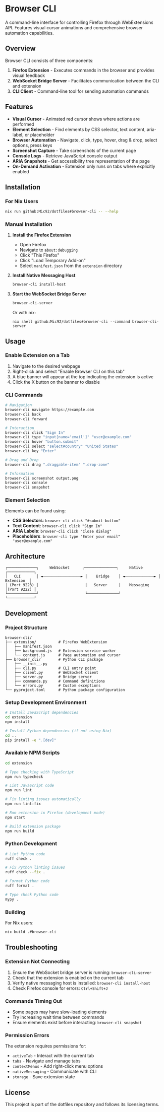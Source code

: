 # Browser CLI

A command-line interface for controlling Firefox through WebExtensions API.
Features visual cursor animations and comprehensive browser automation
capabilities.

## Overview

Browser CLI consists of three components:

1. **Firefox Extension** - Executes commands in the browser and provides visual
   feedback
2. **WebSocket Bridge Server** - Facilitates communication between the CLI and
   extension
3. **CLI Client** - Command-line tool for sending automation commands

## Features

- **Visual Cursor** - Animated red cursor shows where actions are performed
- **Element Selection** - Find elements by CSS selector, text content,
  aria-label, or placeholder
- **Browser Automation** - Navigate, click, type, hover, drag & drop, select
  options, press keys
- **Screenshot Capture** - Take screenshots of the current page
- **Console Logs** - Retrieve JavaScript console output
- **ARIA Snapshots** - Get accessibility tree representation of the page
- **On-Demand Activation** - Extension only runs on tabs where explicitly
  enabled

## Installation

### For Nix Users

```bash
nix run github:Mic92/dotfiles#browser-cli -- --help
```

### Manual Installation

1. **Install the Firefox Extension**
   - Open Firefox
   - Navigate to `about:debugging`
   - Click "This Firefox"
   - Click "Load Temporary Add-on"
   - Select `manifest.json` from the `extension` directory

2. **Install Native Messaging Host**
   ```bash
   browser-cli install-host
   ```

3. **Start the WebSocket Bridge Server**
   ```bash
   browser-cli-server
   ```

   Or with nix:

   ```
   nix shell github:Mic92/dotfiles#browser-cli --command browser-cli-server
   ```

## Usage

### Enable Extension on a Tab

1. Navigate to the desired webpage
2. Right-click and select "Enable Browser CLI on this tab"
3. A blue banner will appear at the top indicating the extension is active
4. Click the X button on the banner to disable

### CLI Commands

```bash
# Navigation
browser-cli navigate https://example.com
browser-cli back
browser-cli forward

# Interaction
browser-cli click "Sign In"
browser-cli type "input[name='email']" "user@example.com"
browser-cli hover "button.submit"
browser-cli select "select#country" "United States"
browser-cli key "Enter"

# Drag and Drop
browser-cli drag ".draggable-item" ".drop-zone"

# Information
browser-cli screenshot output.png
browser-cli console
browser-cli snapshot
```

### Element Selection

Elements can be found using:

- **CSS Selectors**: `browser-cli click "#submit-button"`
- **Text Content**: `browser-cli click "Sign In"`
- **ARIA Labels**: `browser-cli click "Close dialog"`
- **Placeholders**: `browser-cli type "Enter your email" "user@example.com"`

## Architecture

```
┌─────────────┐     WebSocket      ┌──────────────┐     Native      ┌────────────┐
│   CLI       │ ◄─────────────────► │    Bridge    │ ◄─────────────► │ Extension  │
│ (Port 9223) │                     │   Server     │    Messaging    │(Port 9222) │
└─────────────┘                     └──────────────┘                  └────────────┘
```

## Development

### Project Structure

```
browser-cli/
├── extension/          # Firefox WebExtension
│   ├── manifest.json
│   ├── background.js   # Extension service worker
│   └── content.js      # Page automation and cursor
├── browser_cli/        # Python CLI package
│   ├── __init__.py
│   ├── cli.py          # CLI entry point
│   ├── client.py       # WebSocket client
│   ├── server.py       # Bridge server
│   ├── commands.py     # Command definitions
│   └── errors.py       # Custom exceptions
└── pyproject.toml      # Python package configuration
```

### Setup Development Environment

```bash
# Install JavaScript dependencies
cd extension
npm install

# Install Python dependencies (if not using Nix)
cd ..
pip install -e ".[dev]"
```

### Available NPM Scripts

```bash
cd extension

# Type checking with TypeScript
npm run typecheck

# Lint JavaScript code
npm run lint

# Fix linting issues automatically
npm run lint:fix

# Run extension in Firefox (development mode)
npm start

# Build extension package
npm run build
```

### Python Development

```bash
# Lint Python code
ruff check .

# Fix Python linting issues
ruff check --fix .

# Format Python code
ruff format .

# Type check Python code
mypy .
```

### Building

For Nix users:

```bash
nix build .#browser-cli
```

## Troubleshooting

### Extension Not Connecting

1. Ensure the WebSocket bridge server is running: `browser-cli-server`
2. Check that the extension is enabled on the current tab
3. Verify native messaging host is installed: `browser-cli install-host`
4. Check Firefox console for errors: `Ctrl+Shift+J`

### Commands Timing Out

- Some pages may have slow-loading elements
- Try increasing wait time between commands
- Ensure elements exist before interacting: `browser-cli snapshot`

### Permission Errors

The extension requires permissions for:

- `activeTab` - Interact with the current tab
- `tabs` - Navigate and manage tabs
- `contextMenus` - Add right-click menu options
- `nativeMessaging` - Communicate with CLI
- `storage` - Save extension state

## License

This project is part of the dotfiles repository and follows its licensing terms.
